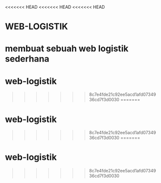 <<<<<<< HEAD
<<<<<<< HEAD
<<<<<<< HEAD
# WEB-LOGISTIK
membuat sebuah web logistik sederhana
=======
# web-logistik
>>>>>>> 8c7e4fde21c92ee5acd1afd0734936cd7f3d0030
=======
# web-logistik
>>>>>>> 8c7e4fde21c92ee5acd1afd0734936cd7f3d0030
=======
# web-logistik
>>>>>>> 8c7e4fde21c92ee5acd1afd0734936cd7f3d0030
